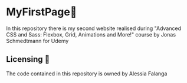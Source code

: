 # MyFirstPage🔐
In this repository there is my second website realised during "Advanced CSS and Sass: Flexbox, Grid, Animations and More!" course by Jonas Schmedtmann for Udemy


## Licensing :closed_book:
The code contained in this repository is owned by Alessia Falanga

